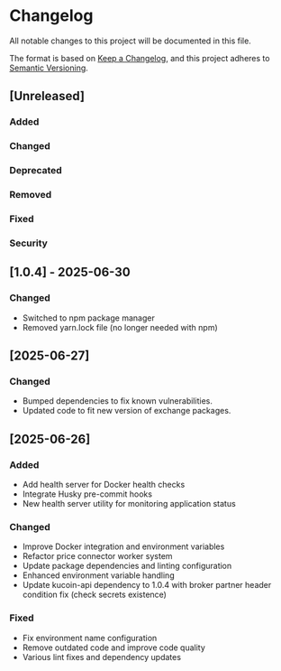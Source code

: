 # Changelog

All notable changes to this project will be documented in this file.

The format is based on [Keep a Changelog](https://keepachangelog.com/en/1.0.0/),
and this project adheres to [Semantic Versioning](https://semver.org/spec/v2.0.0.html).

## [Unreleased]

### Added

### Changed

### Deprecated

### Removed

### Fixed

### Security

## [1.0.4] - 2025-06-30

### Changed
- Switched to npm package manager
- Removed yarn.lock file (no longer needed with npm)

## [2025-06-27]

### Changed
- Bumped dependencies to fix known vulnerabilities.
- Updated code to fit new version of exchange packages.

## [2025-06-26]

### Added
- Add health server for Docker health checks
- Integrate Husky pre-commit hooks
- New health server utility for monitoring application status

### Changed
- Improve Docker integration and environment variables
- Refactor price connector worker system
- Update package dependencies and linting configuration
- Enhanced environment variable handling
- Update kucoin-api dependency to 1.0.4 with broker partner header condition fix (check secrets existence)

### Fixed
- Fix environment name configuration
- Remove outdated code and improve code quality
- Various lint fixes and dependency updates
